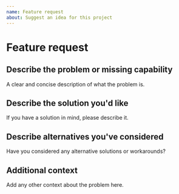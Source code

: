```yaml
---
name: Feature request
about: Suggest an idea for this project
---
```


# Feature request

## Describe the problem or missing capability

A clear and concise description of what the problem is.

## Describe the solution you'd like

If you have a solution in mind, please describe it.

## Describe alternatives you've considered

Have you considered any alternative solutions or workarounds?

## Additional context

Add any other context about the problem here.
